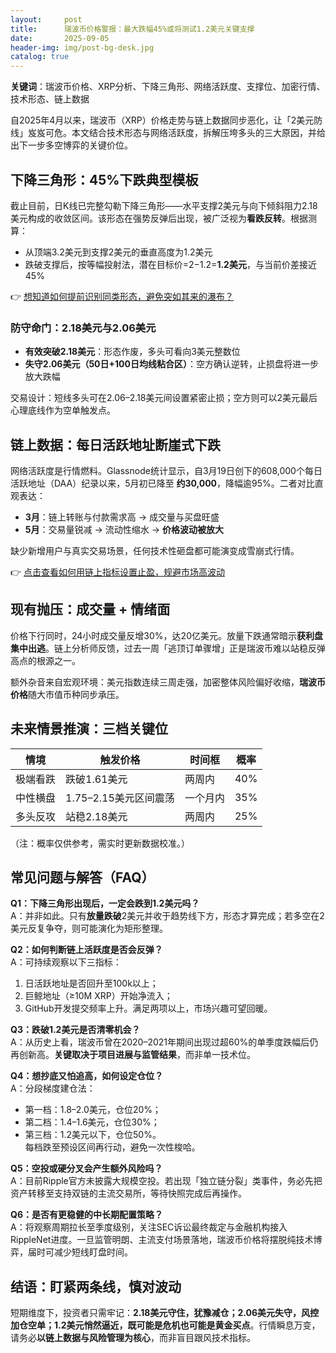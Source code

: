 ```yaml
---
layout:     post
title:      瑞波币价格警报：最大跌幅45%或将测试1.2美元关键支撑
date:       2025-09-05
header-img: img/post-bg-desk.jpg
catalog: true
---
```


**关键词**：瑞波币价格、XRP分析、下降三角形、网络活跃度、支撑位、加密行情、技术形态、链上数据

自2025年4月以来，瑞波币（XRP）价格走势与链上数据同步恶化，让「2美元防线」岌岌可危。本文结合技术形态与网络活跃度，拆解压垮多头的三大原因，并给出下一步多空博弈的关键价位。

## 下降三角形：45%下跌典型模板  

截止目前，日K线已完整勾勒下降三角形——水平支撑2美元与向下倾斜阻力2.18美元构成的收敛区间。该形态在强势反弹后出现，被广泛视为**看跌反转**。根据测算：

- 从顶端3.2美元到支撑2美元的垂直高度为1.2美元  
- 跌破支撑后，按等幅投射法，潜在目标价=2−1.2=**1.2美元**，与当前价差接近45%

👉 [想知道如何提前识别同类形态，避免突如其来的瀑布？](https://okxdog.com/)

### 防守命门：2.18美元与2.06美元

- **有效突破2.18美元**：形态作废，多头可看向3美元整数位  
- **失守2.06美元（50日+100日均线粘合区）**：空方确认逆转，止损盘将进一步放大跌幅

交易设计：短线多头可在2.06–2.18美元间设置紧密止损；空方则可以2美元最后心理底线作为空单触发点。

## 链上数据：每日活跃地址断崖式下跌  

网络活跃度是行情燃料。Glassnode统计显示，自3月19日创下的608,000个每日活跃地址（DAA）纪录以来，5月初已降至 **约30,000**，降幅逾95%。二者对比直观表达：

- **3月**：链上转账与付款需求高 → 成交量与买盘旺盛  
- **5月**：交易量锐减 → 流动性缩水 → **价格波动被放大**

缺少新增用户与真实交易场景，任何技术性砸盘都可能演变成雪崩式行情。

👉 [点击查看如何用链上指标设置止盈，规避市场高波动](https://okxdog.com/)

## 现有抛压：成交量 + 情绪面  

价格下行同时，24小时成交量反增30%，达20亿美元。放量下跌通常暗示**获利盘集中出逃**。链上分析师反馈，过去一周「逃顶订单骤增」正是瑞波币难以站稳反弹高点的根源之一。

额外杂音来自宏观环境：美元指数连续三周走强，加密整体风险偏好收缩，**瑞波币价格**随大市值币种同步承压。

## 未来情景推演：三档关键位

| 情境        | 触发价格     | 时间框  | 概率   |
|-----------|------------|------|------|
| 极端看跌   | 跌破1.61美元 | 两周内 | 40%   |
| 中性横盘   | 1.75–2.15美元区间震荡 | 一个月内 | 35%   |
| 多头反攻   | 站稳2.18美元 | 两周内 | 25%   |

（注：概率仅供参考，需实时更新数据校准。）

## 常见问题与解答（FAQ）

**Q1：下降三角形出现后，一定会跌到1.2美元吗？**  
A：并非如此。只有**放量跌破**2美元并收于趋势线下方，形态才算完成；若多空在2美元反复争夺，则可能演化为矩形整理。

**Q2：如何判断链上活跃度是否会反弹？**  
A：可持续观察以下三指标：  
1. 日活跃地址是否回升至100k以上；  
2. 巨鲸地址（≥10M XRP）开始净流入；  
3. GitHub开发提交频率上升。满足两项以上，市场兴趣可望回暖。

**Q3：跌破1.2美元是否清零机会？**  
A：从历史上看，瑞波币曾在2020–2021年期间出现过超60%的单季度跌幅后仍再创新高。**关键取决于项目进展与监管结果**，而非单一技术位。

**Q4：想抄底又怕追高，如何设定仓位？**  
A：分段梯度建仓法：  
- 第一档：1.8–2.0美元，仓位20%；  
- 第二档：1.4–1.6美元，仓位30%；  
- 第三档：1.2美元以下，仓位50%。  
每档跌至预设区间再行动，避免一次性梭哈。

**Q5：空投或硬分叉会产生额外风险吗？**  
A：目前Ripple官方未披露大规模空投。若出现「独立链分裂」类事件，务必先把资产转移至支持双链的主流交易所，等待快照完成后再操作。

**Q6：是否有更稳健的中长期配置策略？**  
A：将观察周期拉长至季度级别，关注SEC诉讼最终裁定与金融机构接入RippleNet进度。一旦监管明朗、主流支付场景落地，瑞波币价格将摆脱纯技术博弈，届时可减少短线盯盘时间。

## 结语：盯紧两条线，慎对波动

短期维度下，投资者只需牢记：**2.18美元守住，犹豫减仓；2.06美元失守，风控加仓空单；1.2美元悄然逼近，既可能是危机也可能是黄金买点**。行情瞬息万变，请务必**以链上数据与风险管理为核心**，而非盲目跟风技术指标。